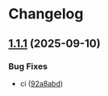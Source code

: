 # Changelog

## [1.1.1](https://github.com/mathisDlmr/fff/compare/padoa-tools/github-runner-ci-migrate-v1.1.0...padoa-tools/github-runner-ci-migrate-v1.1.1) (2025-09-10)


### Bug Fixes

* ci ([92a8abd](https://github.com/mathisDlmr/fff/commit/92a8abd9c07dc62c357229fc3bfec524b09added))
